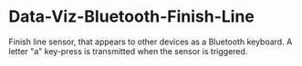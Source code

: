 # Data-Viz-Bluetooth-Finish-Line
Finish line sensor, that appears to other devices as a Bluetooth keyboard.  A letter "a" key-press is transmitted when the sensor is triggered.
